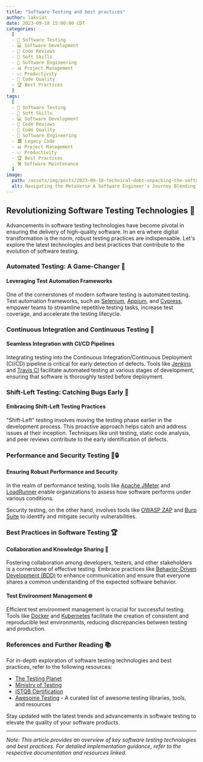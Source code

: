 ```yaml
---
title: "Software Testing and best practices"
author: lakviat
date: 2023-09-18 15:00:00 CDT
categories:
  [
  - 🧪 Software Testing
  - 💻 Software Development
  - 🤝 Code Reviews
  - 🧠 Soft Skills
  - 🚀 Software Engineering
  - 📊 Project Management
  - 📈 Productivity
  - 🌟 Code Quality
  - 🏆 Best Practices
  ]
tags:
  [
  - 🧪 Software Testing
  - 🧠 Soft Skills
  - 💻 Software Development
  - 🤝 Code Reviews
  - 🌟 Code Quality
  - 🚀 Software Engineering
  - 🏛️ Legacy Code
  - 📊 Project Management
  - 📈 Productivity
  - 🏆 Best Practices
  - 🛠️ Software Maintenance
  ]
image:
  path: /assets/img/posts/2023-09-18-technical-debt-unpacking-the-software-quality-challenge/cover.png
  alt: Navigating the MetaVerse A Software Engineer's Journey Blending Technical Prowess with Soft Skills
---
```


## Revolutionizing Software Testing Technologies 🚀

Advancements in software testing technologies have become pivotal in ensuring the delivery of high-quality software. In an era where digital transformation is the norm, robust testing practices are indispensable. Let's explore the latest technologies and best practices that contribute to the evolution of software testing.

### Automated Testing: A Game-Changer 🤖

#### Leveraging Test Automation Frameworks

One of the cornerstones of modern software testing is automated testing. Test automation frameworks, such as [Selenium](https://www.selenium.dev/), [Appium](https://appium.io/), and [Cypress](https://www.cypress.io/), empower teams to streamline repetitive testing tasks, increase test coverage, and accelerate the testing lifecycle.

### Continuous Integration and Continuous Testing 🔄

#### Seamless Integration with CI/CD Pipelines

Integrating testing into the Continuous Integration/Continuous Deployment (CI/CD) pipeline is critical for early detection of defects. Tools like [Jenkins](https://www.jenkins.io/) and [Travis CI](https://www.travis-ci.com/) facilitate automated testing at various stages of development, ensuring that software is thoroughly tested before deployment.

### Shift-Left Testing: Catching Bugs Early 🎣

#### Embracing Shift-Left Testing Practices

"Shift-Left" testing involves moving the testing phase earlier in the development process. This proactive approach helps catch and address issues at their inception. Techniques like unit testing, static code analysis, and peer reviews contribute to the early identification of defects.

### Performance and Security Testing 🚦🔒

#### Ensuring Robust Performance and Security

In the realm of performance testing, tools like [Apache JMeter](https://jmeter.apache.org/) and [LoadRunner](https://www.microfocus.com/documentation/loadrunner/) enable organizations to assess how software performs under various conditions.

Security testing, on the other hand, involves tools like [OWASP ZAP](https://www.zaproxy.org/) and [Burp Suite](https://portswigger.net/burp) to identify and mitigate security vulnerabilities.

### Best Practices in Software Testing 🏆

#### Collaboration and Knowledge Sharing 🤝

Fostering collaboration among developers, testers, and other stakeholders is a cornerstone of effective testing. Embrace practices like [Behavior-Driven Development (BDD)](https://cucumber.io/docs/guides/10-minute-tutorial/) to enhance communication and ensure that everyone shares a common understanding of the expected software behavior.

#### Test Environment Management 🌐

Efficient test environment management is crucial for successful testing. Tools like [Docker](https://www.docker.com/) and [Kubernetes](https://kubernetes.io/) facilitate the creation of consistent and reproducible test environments, reducing discrepancies between testing and production.

### References and Further Reading 📚

For in-depth exploration of software testing technologies and best practices, refer to the following resources:

- [The Testing Planet](https://www.ministryoftesting.com/testing-planet)
- [Ministry of Testing](https://www.ministryoftesting.com/)
- [ISTQB Certification](https://www.istqb.org/)
- [Awesome Testing](https://github.com/TheJambo/awesome-testing) - A curated list of awesome testing libraries, tools, and resources

Stay updated with the latest trends and advancements in software testing to elevate the quality of your software products.

---

*Note: This article provides an overview of key software testing technologies and best practices. For detailed implementation guidance, refer to the respective documentation and resources linked.*
